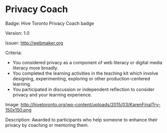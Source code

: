 # Privacy Coach

Badge: Hive Toronto Privacy Coach badge

Version: 1.0

Issuer: http://webmaker.org

Criteria: 
* You considered privacy as a component of web literacy or digital media literacy more broadly.
* You completed the learning activities in the teaching kit which involve designing, experimenting, exploring or other production-centered learning.
* You participated in discussion or independent reflection to consider privacy and your learning experience.

Image: http://hivetoronto.org/wp-content/uploads/2015/03/KarenFinalTry-150x150.png

Description: Awarded to participants who help someone to enhance their privacy by coaching or mentoring them. 
